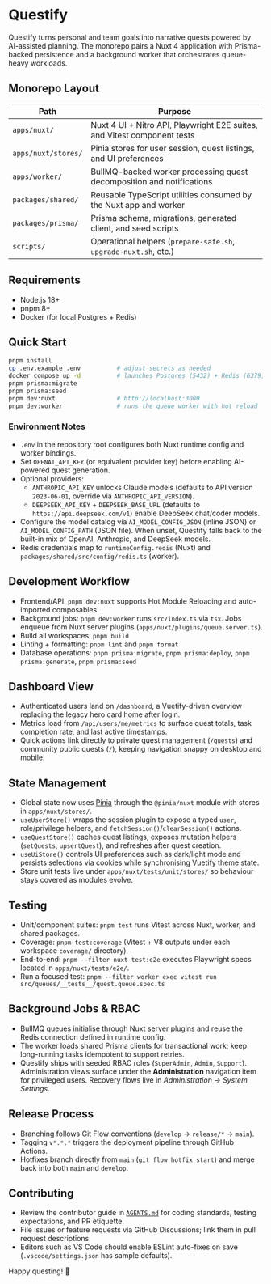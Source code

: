 # Questify

Questify turns personal and team goals into narrative quests powered by AI-assisted planning. The monorepo pairs a Nuxt 4 application with Prisma-backed persistence and a background worker that orchestrates queue-heavy workloads.

## Monorepo Layout

| Path | Purpose |
| --- | --- |
| `apps/nuxt/` | Nuxt 4 UI + Nitro API, Playwright E2E suites, and Vitest component tests |
| `apps/nuxt/stores/` | Pinia stores for user session, quest listings, and UI preferences |
| `apps/worker/` | BullMQ-backed worker processing quest decomposition and notifications |
| `packages/shared/` | Reusable TypeScript utilities consumed by the Nuxt app and worker |
| `packages/prisma/` | Prisma schema, migrations, generated client, and seed scripts |
| `scripts/` | Operational helpers (`prepare-safe.sh`, `upgrade-nuxt.sh`, etc.) |

## Requirements

- Node.js 18+
- pnpm 8+
- Docker (for local Postgres + Redis)

## Quick Start

```bash
pnpm install
cp .env.example .env          # adjust secrets as needed
docker compose up -d          # launches Postgres (5432) + Redis (6379)
pnpm prisma:migrate
pnpm prisma:seed
pnpm dev:nuxt                 # http://localhost:3000
pnpm dev:worker               # runs the queue worker with hot reload
```

### Environment Notes

- `.env` in the repository root configures both Nuxt runtime config and worker bindings.
- Set `OPENAI_API_KEY` (or equivalent provider key) before enabling AI-powered quest generation.
- Optional providers:
  - `ANTHROPIC_API_KEY` unlocks Claude models (defaults to API version `2023-06-01`, override via `ANTHROPIC_API_VERSION`).
  - `DEEPSEEK_API_KEY` + `DEEPSEEK_BASE_URL` (defaults to `https://api.deepseek.com/v1`) enable DeepSeek chat/coder models.
- Configure the model catalog via `AI_MODEL_CONFIG_JSON` (inline JSON) or `AI_MODEL_CONFIG_PATH` (JSON file). When unset, Questify falls back to the built-in mix of OpenAI, Anthropic, and DeepSeek models.
- Redis credentials map to `runtimeConfig.redis` (Nuxt) and `packages/shared/src/config/redis.ts` (worker).

## Development Workflow

- Frontend/API: `pnpm dev:nuxt` supports Hot Module Reloading and auto-imported composables.
- Background jobs: `pnpm dev:worker` runs `src/index.ts` via `tsx`. Jobs enqueue from Nuxt server plugins (`apps/nuxt/plugins/queue.server.ts`).
- Build all workspaces: `pnpm build`
- Linting + formatting: `pnpm lint` and `pnpm format`
- Database operations: `pnpm prisma:migrate`, `pnpm prisma:deploy`, `pnpm prisma:generate`, `pnpm prisma:seed`

## Dashboard View

- Authenticated users land on `/dashboard`, a Vuetify-driven overview replacing the legacy hero card home after login.
- Metrics load from `/api/users/me/metrics` to surface quest totals, task completion rate, and last active timestamps.
- Quick actions link directly to private quest management (`/quests`) and community public quests (`/`), keeping navigation snappy on desktop and mobile.

## State Management

- Global state now uses [Pinia](https://pinia.vuejs.org/) through the `@pinia/nuxt` module with stores in `apps/nuxt/stores/`.
- `useUserStore()` wraps the session plugin to expose a typed `user`, role/privilege helpers, and `fetchSession()`/`clearSession()` actions.
- `useQuestStore()` caches quest listings, exposes mutation helpers (`setQuests`, `upsertQuest`), and refreshes after quest creation.
- `useUiStore()` controls UI preferences such as dark/light mode and persists selections via cookies while synchronising Vuetify theme state.
- Store unit tests live under `apps/nuxt/tests/unit/stores/` so behaviour stays covered as modules evolve.

## Testing

- Unit/component suites: `pnpm test` runs Vitest across Nuxt, worker, and shared packages.
- Coverage: `pnpm test:coverage` (Vitest + V8 outputs under each workspace `coverage/` directory)
- End-to-end: `pnpm --filter nuxt test:e2e` executes Playwright specs located in `apps/nuxt/tests/e2e/`.
- Run a focused test: `pnpm --filter worker exec vitest run src/queues/__tests__/quest.queue.spec.ts`

## Background Jobs & RBAC

- BullMQ queues initialise through Nuxt server plugins and reuse the Redis connection defined in runtime config.
- The worker loads shared Prisma clients for transactional work; keep long-running tasks idempotent to support retries.
- Questify ships with seeded RBAC roles (`SuperAdmin`, `Admin`, `Support`). Administration views surface under the **Administration** navigation item for privileged users. Recovery flows live in *Administration → System Settings*.

## Release Process

- Branching follows Git Flow conventions (`develop` → `release/*` → `main`).
- Tagging `v*.*.*` triggers the deployment pipeline through GitHub Actions.
- Hotfixes branch directly from `main` (`git flow hotfix start`) and merge back into both `main` and `develop`.

## Contributing

- Review the contributor guide in [`AGENTS.md`](./AGENTS.md) for coding standards, testing expectations, and PR etiquette.
- File issues or feature requests via GitHub Discussions; link them in pull request descriptions.
- Editors such as VS Code should enable ESLint auto-fixes on save (`.vscode/settings.json` has sample defaults).

Happy questing! 🚀
